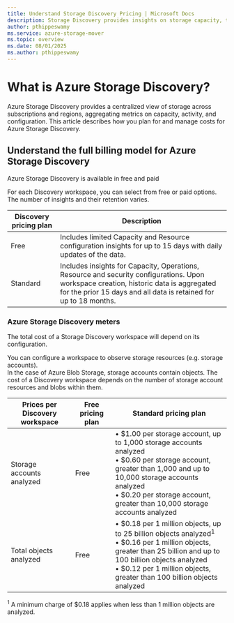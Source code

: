 ```yaml
---
title: Understand Storage Discovery Pricing | Microsoft Docs
description: Storage Discovery provides insights on storage capacity, transactions, and configurations - providing visibility into their storage estate at entire organization level and aiding business decisions.
author: pthippeswamy
ms.service: azure-storage-mover
ms.topic: overview
ms.date: 08/01/2025
ms.author: pthippeswamy
---
```


# What is Azure Storage Discovery?

Azure Storage Discovery provides a centralized view of storage across subscriptions and regions, aggregating metrics on capacity, activity, and configuration. This article describes how you plan for and manage costs for Azure Storage Discovery.

## Understand the full billing model for Azure Storage Discovery

Azure Storage Discovery is available in free and paid 

For each Discovery workspace, you can select from free or paid options. The number of insights and their retention varies. 

| Discovery pricing plan | Description |
|---|---| 
| Free | Includes limited Capacity and Resource configuration insights for up to 15 days with daily updates of the data. | 
| Standard | Includes insights for Capacity, Operations, Resource and security configurations. Upon workspace creation, historic data is aggregated for the prior 15 days and all data is retained for up to 18 months.| 

### Azure Storage Discovery meters

The total cost of a Storage Discovery workspace will depend on its configuration.  

You can configure a workspace to observe storage resources (e.g. storage accounts).  
In the case of Azure Blob Storage, storage accounts contain objects. The cost of a Discovery workspace depends on the number of storage account resources and blobs within them. 

| Prices per Discovery workspace  | Free pricing plan  | Standard pricing plan  |
|---|---|---| 
| Storage accounts analyzed  | Free | • $1.00 per storage account, up to 1,000 storage accounts analyzed<br>• $0.60 per storage account, greater than 1,000 and up to 10,000 storage accounts analyzed<br>• $0.20 per storage account, greater than 10,000 storage accounts analyzed |
| Total objects analyzed  | Free  | • $0.18 per 1 million objects, up to 25 billion objects analyzed<sup>1</sup><br>• $0.16 per 1 million objects, greater than 25 billion and up to 100 billion objects analyzed<br>• $0.12 per 1 million objects, greater than 100 billion objects analyzed |

<sup>1</sup> A minimum charge of $0.18 applies when less than 1 million objects are analyzed.